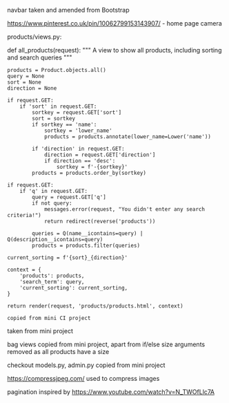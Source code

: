 navbar taken and amended from Bootstrap

https://www.pinterest.co.uk/pin/10062799153143907/ - home page camera

products/views.py:

def all_products(request):
    """ A view to show all products, including sorting and search queries """

    products = Product.objects.all()
    query = None
    sort = None
    direction = None

    if request.GET:
        if 'sort' in request.GET:
            sortkey = request.GET['sort']
            sort = sortkey
            if sortkey == 'name':
                sortkey = 'lower_name'
                products = products.annotate(lower_name=Lower('name'))

            if 'direction' in request.GET:
                direction = request.GET['direction']
                if direction == 'desc':
                    sortkey = f'-{sortkey}'
            products = products.order_by(sortkey)

    if request.GET:
        if 'q' in request.GET:
            query = request.GET['q']
            if not query:
                messages.error(request, "You didn't enter any search criteria!")
                return redirect(reverse('products'))

            queries = Q(name__icontains=query) | Q(description__icontains=query)
            products = products.filter(queries)

    current_sorting = f'{sort}_{direction}'

    context = {
        'products': products,
        'search_term': query,
        'current_sorting': current_sorting,
    }

    return render(request, 'products/products.html', context)

    copied from mini CI project


<!-- <div class="row mt-1 mb-2">
            <div class="col-12 col-md-6 my-auto order-md-last d-flex justify-content-center justify-content-md-end">
                <div class="sort-select-wrapper w-50">
                    <select id="sort-selector" class="custom-select custom-select-sm rounded-0 border border-{% if current_sorting != 'None_None' %}info{% else %}black{% endif %}">
                        <option value="reset" {% if current_sorting == 'None_None' %}selected{% endif %}>Sort by...</option>
                        <option value="price_asc" {% if current_sorting == 'price_asc' %}selected{% endif %}>Price (low to high)</option>
                        <option value="price_desc" {% if current_sorting == 'price_desc' %}selected{% endif %}>Price (high to low)</option>
                        <option value="rating_asc" {% if current_sorting == 'rating_asc' %}selected{% endif %}>Rating (low to high)</option>
                        <option value="rating_desc" {% if current_sorting == 'rating_desc' %}selected{% endif %}>Rating (high to low)</option>
                        <option value="name_asc" {% if current_sorting == 'name_asc' %}selected{% endif %}>Name (A-Z)</option>
                        <option value="name_desc" {% if current_sorting == 'name_desc' %}selected{% endif %}>Name (Z-A)</option>
                        <option value="category_asc" {% if current_sorting == 'category_asc' %}selected{% endif %}>Category (A-Z)</option>
                        <option value="category_desc" {% if current_sorting == 'category_desc' %}selected{% endif %}>Category (Z-A)</option>
                    </select>
                </div>
            </div>
            <div class="col-12 col-md-6 order-md-first">
                <p class="text-muted mt-3 text-center text-md-left">
                    {% if search_term or current_categories or current_sorting != 'None_None' %}
                        <span class="small"><a href="{% url 'products' %}">Products Home</a> | </span>
                    {% endif %}
                    {{ products|length }} Products{% if search_term %} found for <strong>"{{ search_term }}"</strong>{% endif %}
                </p>
            </div>
        </div> -->
taken from mini project

bag views copied from mini project, apart from if/else size arguments removed as all products have a size

checkout models.py, admin.py copied from mini project

https://compressjpeg.com/ used to compress images

pagination inspired by https://www.youtube.com/watch?v=N_TWOfLlc7A